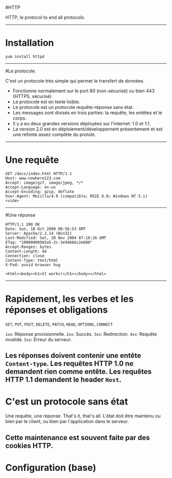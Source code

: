 #HTTP

HTTP, le protocol to end all protocols.

----

# Installation
 `yum install httpd`
 
----
 #Le protocole.

C'est un protocole très simple qui permet le transfert de données.

* Fonctionne normalement sur le port 80 (non-sécurisé) ou bien 443 (HTTPS, sécurisé)
* Le protocole est en texte lisible.
* Le protocole est un protocole requête-réponse sans état.
* Les messages sont divisés en trois parties:  la requête, les entêtes et le corps.
* Il y a eu deux grandes versions déployées sur l'internet: 1.0 et 1.1.
* La version 2.0 est en déploiement/développement présentement et est une refonte assez complète du protole.
----
# Une requête

```
GET /docs/index.html HTTP/1.1
Host: www.nowhere123.com
Accept: image/gif, image/jpeg, */*
Accept-Language: en-us
Accept-Encoding: gzip, deflate
User-Agent: Mozilla/4.0 (compatible; MSIE 6.0; Windows NT 5.1)
<vide>
```

----
#Une réponse

```
HTTP/1.1 200 OK
Date: Sun, 18 Oct 2009 08:56:53 GMT
Server: Apache/2.2.14 (Win32)
Last-Modified: Sat, 20 Nov 2004 07:16:26 GMT
ETag: "10000000565a5-2c-3e94b66c2e680"
Accept-Ranges: bytes
Content-Length: 44
Connection: close
Content-Type: text/html
X-Pad: avoid browser bug
  
<html><body><h1>It works!</h1></body></html>
```
----
# Rapidement, les verbes et les réponses et obligations

`GET`, `PUT`, `POST`, `DELETE`, `PATCH`, `HEAD`, `OPTIONS`, `CONNECT`

`1xx`: Réponse provisionnelle.
`2xx`: Succès.
`3xx`: Redirection.
`4xx`: Requête invalide.
`5xx`: Erreur du serveur.

Les réponses doivent contenir une entête `Content-type`.
Les requêtes HTTP 1.0 ne demandent rien comme entête.
Les requêtes HTTP 1.1 demandent le header `Host`.
----
# C'est un protocole sans état

Une requête, une réponse.  That's it, that's all.  L'état doit être maintenu ou bien par le client, 
ou bien par l'application dans le serveur.

Cette maintenance est souvent faite par des cookies HTTP.
---

# Configuration (base)
